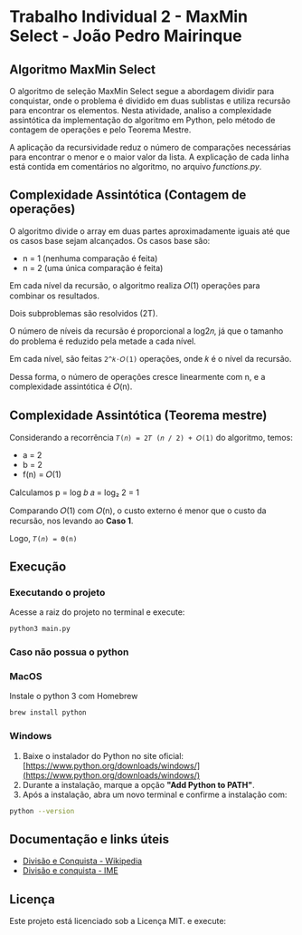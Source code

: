 # Trabalho Individual 2 - MaxMin Select - João Pedro Mairinque

## Algoritmo MaxMin Select

O algoritmo de seleção MaxMin Select segue a abordagem dividir para conquistar, onde o problema é dividido em duas sublistas e utiliza recursão para encontrar os elementos. Nesta atividade, analiso a complexidade assintótica da implementação do algoritmo em Python, pelo método de contagem de operações e pelo Teorema Mestre.

A aplicação da recursividade reduz o número de comparações necessárias para encontrar o menor e o maior valor da lista. A explicação de cada linha está contida em comentários no algoritmo, no arquivo *functions.py*.


## Complexidade Assintótica (Contagem de operações)

O algoritmo divide o array em duas partes aproximadamente iguais até que os casos base sejam alcançados. Os casos base são:

- n = 1 (nenhuma comparação é feita)
- n = 2 (uma única comparação é feita)

Em cada nível da recursão, o algoritmo realiza 𝑂(1) operações para combinar os resultados.

Dois subproblemas são resolvidos (2T).

O número de níveis da recursão é proporcional a log2𝑛, já que o tamanho do problema é reduzido pela metade a cada nível.

Em cada nível, são feitas `2^𝑘⋅𝑂(1)` operações, onde 𝑘 é o nível da recursão.

Dessa forma, o número de operações cresce linearmente com n, e a complexidade assintótica é 𝑂(n).

## Complexidade Assintótica (Teorema mestre)

Considerando a recorrência `𝑇(𝑛) = 2𝑇 (𝑛 / 2) + 𝑂(1)` do algoritmo, temos:

- a = 2
- b = 2
- f(n) = 𝑂(1)

Calculamos p = log 𝑏 𝑎 = log₂ 2 = 1

Comparando 𝑂(1) com 𝑂(n), o custo externo é menor que o custo da recursão, nos levando ao **Caso 1**.

Logo, `𝑇(𝑛) = Θ(n)`


## Execução


### Executando o projeto


Acesse a raiz do projeto no terminal e execute:

```bash
python3 main.py
```

### Caso não possua o python

### MacOS

Instale o python 3 com Homebrew

```bash
brew install python
```

### Windows

1. Baixe o instalador do Python no site oficial:  
   [https://www.python.org/downloads/windows/](https://www.python.org/downloads/windows/)
2. Durante a instalação, marque a opção **"Add Python to PATH"**.
3. Após a instalação, abra um novo terminal e confirme a instalação com:

```bash
python --version
```

## Documentação e links úteis

- [Divisão e Conquista - Wikipedia](https://pt.wikipedia.org/wiki/Divis%C3%A3o_e_conquista)
- [Divisão e conquista - IME](https://www.ime.usp.br/~pf/analise_de_algoritmos/aulas/divide-and-conquer.html)

## Licença

Este projeto está licenciado sob a Licença MIT. e execute:
